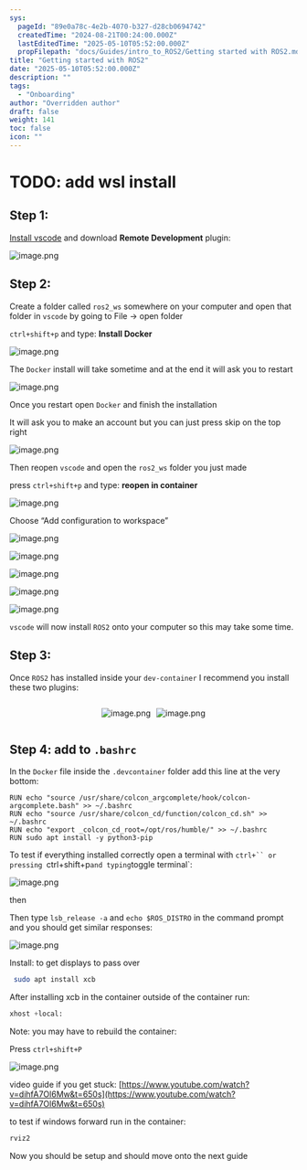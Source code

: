 ```yaml
---
sys:
  pageId: "89e0a78c-4e2b-4070-b327-d28cb0694742"
  createdTime: "2024-08-21T00:24:00.000Z"
  lastEditedTime: "2025-05-10T05:52:00.000Z"
  propFilepath: "docs/Guides/intro_to_ROS2/Getting started with ROS2.md"
title: "Getting started with ROS2"
date: "2025-05-10T05:52:00.000Z"
description: ""
tags:
  - "Onboarding"
author: "Overridden author"
draft: false
weight: 141
toc: false
icon: ""
---
```


# TODO: add wsl install

## Step 1:

[Install vscode](https://code.visualstudio.com/download) and download **Remote Development** plugin:

![image.png](https://prod-files-secure.s3.us-west-2.amazonaws.com/d518164a-d88e-44d1-a4ee-3adb3bd8bce0/efb52993-1881-4a40-b95e-6f020334f022/image.png?X-Amz-Algorithm=AWS4-HMAC-SHA256&X-Amz-Content-Sha256=UNSIGNED-PAYLOAD&X-Amz-Credential=ASIAZI2LB466YP2PDCLU%2F20250617%2Fus-west-2%2Fs3%2Faws4_request&X-Amz-Date=20250617T041836Z&X-Amz-Expires=3600&X-Amz-Security-Token=IQoJb3JpZ2luX2VjEIT%2F%2F%2F%2F%2F%2F%2F%2F%2F%2FwEaCXVzLXdlc3QtMiJHMEUCIAnWSR4J3OTMQHSJOMMIpBDNNiTUNMzTLAXgvRQYufoKAiEAm4Xd4XMfMJewmY7g0Epqzrp4abPhZ4kVNzC3aKAfLuAq%2FwMIbRAAGgw2Mzc0MjMxODM4MDUiDNUyI1BxKsK8UMtxjCrcA3Zn2a7ySk5pRSUxABhHtI9sjGIqNoXY8c9bGNc5rDrhXYnTk1EZRQZ4cngWxbxhJS3poAeg67WCh0oi9jyaAvQfy8HMuUOtp7wGIWYHs7k7kgtvyHx5r%2Bkm%2B4WCQIt3kkTHvjecfHpeQtbpFd6nTcmN4%2FJRrLiZ7rAZI5iLh5vmWCbrpUqMEIC9r0MPmcVfis25DJUaBWlXw4DSLieU07mQKsIAy9hU5MoXpRca8vAFcoEHx1j6FEEHVkgAmVZV3L9fBAGjSq3vOZpbONUcaHbda6vDy5o5LfRiPFmcKkh7VLuQC%2F26C3YcAriWD6LhWI5cKRWDcaNLj4wMDJoAQjckiZKY6mSOhvTTyKkIPVUwWP7ZdMRxeHq458%2FS8kUEYyE6LNnexJdYPVOHqIwAyJqd1%2FaDhqCHdFcuEkNp5RoV7hcsi5QGxKT8pSfBUSh7q91Wn6jRx4B7IApdQQ%2BcvSFjooP%2FfoD6iOzhMQubzIrhZimmkXRkQiENb2bCDpzVC3cnwBDgMaJIPPl4VjomerfEXzgOL%2FkoLRei5orzaYxk6NcJReIVF9n4lNmpNu4A0oGvRE6QPyig20EDBxh31K3YdIyFM3SAOLBqoPQuKRXxeecjNCOlnLRReIZnMPXBw8IGOqUBJFRMqUbAgAB4X0SvLfFXoObxYnoJ%2BxEunyGndEwRYU2ZkZ60NlnowhVPgGQMrGhv6RFhXZyQwmldvHwwTq1Vww19%2BbdB3UIclg7TAiV728bqHLn83lsQi2%2FSWDXsJMqSlfXtEx%2Bf5nESvYFICO2QqcDjyEbnBzMNX%2BIv9GJhyj1rU5IUWf9PoICGZYUk0HeMzVudCg9l8HDmj%2BOTMl%2BmFeVK%2FSIB&X-Amz-Signature=f484fe7fb5ebe5c493ff1f0ee5a4f79fe7dcc8b341fcc0e31a837459a42bec76&X-Amz-SignedHeaders=host&x-amz-checksum-mode=ENABLED&x-id=GetObject)

## Step 2:

Create a folder called `ros2_ws` somewhere on your computer and open that folder in `vscode` by going to File → open folder 

`ctrl+shift+p` and type: **Install Docker**

![image.png](https://prod-files-secure.s3.us-west-2.amazonaws.com/d518164a-d88e-44d1-a4ee-3adb3bd8bce0/2269dc0e-1cd5-47ff-bceb-c04ad9b2eab0/image.png?X-Amz-Algorithm=AWS4-HMAC-SHA256&X-Amz-Content-Sha256=UNSIGNED-PAYLOAD&X-Amz-Credential=ASIAZI2LB466YP2PDCLU%2F20250617%2Fus-west-2%2Fs3%2Faws4_request&X-Amz-Date=20250617T041836Z&X-Amz-Expires=3600&X-Amz-Security-Token=IQoJb3JpZ2luX2VjEIT%2F%2F%2F%2F%2F%2F%2F%2F%2F%2FwEaCXVzLXdlc3QtMiJHMEUCIAnWSR4J3OTMQHSJOMMIpBDNNiTUNMzTLAXgvRQYufoKAiEAm4Xd4XMfMJewmY7g0Epqzrp4abPhZ4kVNzC3aKAfLuAq%2FwMIbRAAGgw2Mzc0MjMxODM4MDUiDNUyI1BxKsK8UMtxjCrcA3Zn2a7ySk5pRSUxABhHtI9sjGIqNoXY8c9bGNc5rDrhXYnTk1EZRQZ4cngWxbxhJS3poAeg67WCh0oi9jyaAvQfy8HMuUOtp7wGIWYHs7k7kgtvyHx5r%2Bkm%2B4WCQIt3kkTHvjecfHpeQtbpFd6nTcmN4%2FJRrLiZ7rAZI5iLh5vmWCbrpUqMEIC9r0MPmcVfis25DJUaBWlXw4DSLieU07mQKsIAy9hU5MoXpRca8vAFcoEHx1j6FEEHVkgAmVZV3L9fBAGjSq3vOZpbONUcaHbda6vDy5o5LfRiPFmcKkh7VLuQC%2F26C3YcAriWD6LhWI5cKRWDcaNLj4wMDJoAQjckiZKY6mSOhvTTyKkIPVUwWP7ZdMRxeHq458%2FS8kUEYyE6LNnexJdYPVOHqIwAyJqd1%2FaDhqCHdFcuEkNp5RoV7hcsi5QGxKT8pSfBUSh7q91Wn6jRx4B7IApdQQ%2BcvSFjooP%2FfoD6iOzhMQubzIrhZimmkXRkQiENb2bCDpzVC3cnwBDgMaJIPPl4VjomerfEXzgOL%2FkoLRei5orzaYxk6NcJReIVF9n4lNmpNu4A0oGvRE6QPyig20EDBxh31K3YdIyFM3SAOLBqoPQuKRXxeecjNCOlnLRReIZnMPXBw8IGOqUBJFRMqUbAgAB4X0SvLfFXoObxYnoJ%2BxEunyGndEwRYU2ZkZ60NlnowhVPgGQMrGhv6RFhXZyQwmldvHwwTq1Vww19%2BbdB3UIclg7TAiV728bqHLn83lsQi2%2FSWDXsJMqSlfXtEx%2Bf5nESvYFICO2QqcDjyEbnBzMNX%2BIv9GJhyj1rU5IUWf9PoICGZYUk0HeMzVudCg9l8HDmj%2BOTMl%2BmFeVK%2FSIB&X-Amz-Signature=a46bec34e0fac40fac9be161683edf385ca2ca58fd65fe96275ad8cdad44b22c&X-Amz-SignedHeaders=host&x-amz-checksum-mode=ENABLED&x-id=GetObject)

The `Docker` install will take sometime and at the end it will ask you to restart

![image.png](https://prod-files-secure.s3.us-west-2.amazonaws.com/d518164a-d88e-44d1-a4ee-3adb3bd8bce0/ed233f78-be33-4b1f-b89c-9c346c0e961e/image.png?X-Amz-Algorithm=AWS4-HMAC-SHA256&X-Amz-Content-Sha256=UNSIGNED-PAYLOAD&X-Amz-Credential=ASIAZI2LB466YP2PDCLU%2F20250617%2Fus-west-2%2Fs3%2Faws4_request&X-Amz-Date=20250617T041836Z&X-Amz-Expires=3600&X-Amz-Security-Token=IQoJb3JpZ2luX2VjEIT%2F%2F%2F%2F%2F%2F%2F%2F%2F%2FwEaCXVzLXdlc3QtMiJHMEUCIAnWSR4J3OTMQHSJOMMIpBDNNiTUNMzTLAXgvRQYufoKAiEAm4Xd4XMfMJewmY7g0Epqzrp4abPhZ4kVNzC3aKAfLuAq%2FwMIbRAAGgw2Mzc0MjMxODM4MDUiDNUyI1BxKsK8UMtxjCrcA3Zn2a7ySk5pRSUxABhHtI9sjGIqNoXY8c9bGNc5rDrhXYnTk1EZRQZ4cngWxbxhJS3poAeg67WCh0oi9jyaAvQfy8HMuUOtp7wGIWYHs7k7kgtvyHx5r%2Bkm%2B4WCQIt3kkTHvjecfHpeQtbpFd6nTcmN4%2FJRrLiZ7rAZI5iLh5vmWCbrpUqMEIC9r0MPmcVfis25DJUaBWlXw4DSLieU07mQKsIAy9hU5MoXpRca8vAFcoEHx1j6FEEHVkgAmVZV3L9fBAGjSq3vOZpbONUcaHbda6vDy5o5LfRiPFmcKkh7VLuQC%2F26C3YcAriWD6LhWI5cKRWDcaNLj4wMDJoAQjckiZKY6mSOhvTTyKkIPVUwWP7ZdMRxeHq458%2FS8kUEYyE6LNnexJdYPVOHqIwAyJqd1%2FaDhqCHdFcuEkNp5RoV7hcsi5QGxKT8pSfBUSh7q91Wn6jRx4B7IApdQQ%2BcvSFjooP%2FfoD6iOzhMQubzIrhZimmkXRkQiENb2bCDpzVC3cnwBDgMaJIPPl4VjomerfEXzgOL%2FkoLRei5orzaYxk6NcJReIVF9n4lNmpNu4A0oGvRE6QPyig20EDBxh31K3YdIyFM3SAOLBqoPQuKRXxeecjNCOlnLRReIZnMPXBw8IGOqUBJFRMqUbAgAB4X0SvLfFXoObxYnoJ%2BxEunyGndEwRYU2ZkZ60NlnowhVPgGQMrGhv6RFhXZyQwmldvHwwTq1Vww19%2BbdB3UIclg7TAiV728bqHLn83lsQi2%2FSWDXsJMqSlfXtEx%2Bf5nESvYFICO2QqcDjyEbnBzMNX%2BIv9GJhyj1rU5IUWf9PoICGZYUk0HeMzVudCg9l8HDmj%2BOTMl%2BmFeVK%2FSIB&X-Amz-Signature=af57812a82bc1e3aedb12601e99d51ad7ca4c930f686b7057c2dd90e4b285038&X-Amz-SignedHeaders=host&x-amz-checksum-mode=ENABLED&x-id=GetObject)

Once you restart open `Docker` and finish the installation

It will ask you to make an account but you can just press skip on the top right

![image.png](https://prod-files-secure.s3.us-west-2.amazonaws.com/d518164a-d88e-44d1-a4ee-3adb3bd8bce0/21010ad9-1659-4fd9-9f59-9932a09b2a3d/image.png?X-Amz-Algorithm=AWS4-HMAC-SHA256&X-Amz-Content-Sha256=UNSIGNED-PAYLOAD&X-Amz-Credential=ASIAZI2LB466YP2PDCLU%2F20250617%2Fus-west-2%2Fs3%2Faws4_request&X-Amz-Date=20250617T041836Z&X-Amz-Expires=3600&X-Amz-Security-Token=IQoJb3JpZ2luX2VjEIT%2F%2F%2F%2F%2F%2F%2F%2F%2F%2FwEaCXVzLXdlc3QtMiJHMEUCIAnWSR4J3OTMQHSJOMMIpBDNNiTUNMzTLAXgvRQYufoKAiEAm4Xd4XMfMJewmY7g0Epqzrp4abPhZ4kVNzC3aKAfLuAq%2FwMIbRAAGgw2Mzc0MjMxODM4MDUiDNUyI1BxKsK8UMtxjCrcA3Zn2a7ySk5pRSUxABhHtI9sjGIqNoXY8c9bGNc5rDrhXYnTk1EZRQZ4cngWxbxhJS3poAeg67WCh0oi9jyaAvQfy8HMuUOtp7wGIWYHs7k7kgtvyHx5r%2Bkm%2B4WCQIt3kkTHvjecfHpeQtbpFd6nTcmN4%2FJRrLiZ7rAZI5iLh5vmWCbrpUqMEIC9r0MPmcVfis25DJUaBWlXw4DSLieU07mQKsIAy9hU5MoXpRca8vAFcoEHx1j6FEEHVkgAmVZV3L9fBAGjSq3vOZpbONUcaHbda6vDy5o5LfRiPFmcKkh7VLuQC%2F26C3YcAriWD6LhWI5cKRWDcaNLj4wMDJoAQjckiZKY6mSOhvTTyKkIPVUwWP7ZdMRxeHq458%2FS8kUEYyE6LNnexJdYPVOHqIwAyJqd1%2FaDhqCHdFcuEkNp5RoV7hcsi5QGxKT8pSfBUSh7q91Wn6jRx4B7IApdQQ%2BcvSFjooP%2FfoD6iOzhMQubzIrhZimmkXRkQiENb2bCDpzVC3cnwBDgMaJIPPl4VjomerfEXzgOL%2FkoLRei5orzaYxk6NcJReIVF9n4lNmpNu4A0oGvRE6QPyig20EDBxh31K3YdIyFM3SAOLBqoPQuKRXxeecjNCOlnLRReIZnMPXBw8IGOqUBJFRMqUbAgAB4X0SvLfFXoObxYnoJ%2BxEunyGndEwRYU2ZkZ60NlnowhVPgGQMrGhv6RFhXZyQwmldvHwwTq1Vww19%2BbdB3UIclg7TAiV728bqHLn83lsQi2%2FSWDXsJMqSlfXtEx%2Bf5nESvYFICO2QqcDjyEbnBzMNX%2BIv9GJhyj1rU5IUWf9PoICGZYUk0HeMzVudCg9l8HDmj%2BOTMl%2BmFeVK%2FSIB&X-Amz-Signature=0d3b2e061247e6496f9a19b0314d4b8546ccef29bc6af15b069d286546e48ba4&X-Amz-SignedHeaders=host&x-amz-checksum-mode=ENABLED&x-id=GetObject)

Then reopen `vscode` and open the `ros2_ws` folder you just made

press `ctrl+shift+p` and type: **reopen in container**

![image.png](https://prod-files-secure.s3.us-west-2.amazonaws.com/d518164a-d88e-44d1-a4ee-3adb3bd8bce0/4e93b8c2-41ad-488c-8095-c74205196118/image.png?X-Amz-Algorithm=AWS4-HMAC-SHA256&X-Amz-Content-Sha256=UNSIGNED-PAYLOAD&X-Amz-Credential=ASIAZI2LB466YP2PDCLU%2F20250617%2Fus-west-2%2Fs3%2Faws4_request&X-Amz-Date=20250617T041836Z&X-Amz-Expires=3600&X-Amz-Security-Token=IQoJb3JpZ2luX2VjEIT%2F%2F%2F%2F%2F%2F%2F%2F%2F%2FwEaCXVzLXdlc3QtMiJHMEUCIAnWSR4J3OTMQHSJOMMIpBDNNiTUNMzTLAXgvRQYufoKAiEAm4Xd4XMfMJewmY7g0Epqzrp4abPhZ4kVNzC3aKAfLuAq%2FwMIbRAAGgw2Mzc0MjMxODM4MDUiDNUyI1BxKsK8UMtxjCrcA3Zn2a7ySk5pRSUxABhHtI9sjGIqNoXY8c9bGNc5rDrhXYnTk1EZRQZ4cngWxbxhJS3poAeg67WCh0oi9jyaAvQfy8HMuUOtp7wGIWYHs7k7kgtvyHx5r%2Bkm%2B4WCQIt3kkTHvjecfHpeQtbpFd6nTcmN4%2FJRrLiZ7rAZI5iLh5vmWCbrpUqMEIC9r0MPmcVfis25DJUaBWlXw4DSLieU07mQKsIAy9hU5MoXpRca8vAFcoEHx1j6FEEHVkgAmVZV3L9fBAGjSq3vOZpbONUcaHbda6vDy5o5LfRiPFmcKkh7VLuQC%2F26C3YcAriWD6LhWI5cKRWDcaNLj4wMDJoAQjckiZKY6mSOhvTTyKkIPVUwWP7ZdMRxeHq458%2FS8kUEYyE6LNnexJdYPVOHqIwAyJqd1%2FaDhqCHdFcuEkNp5RoV7hcsi5QGxKT8pSfBUSh7q91Wn6jRx4B7IApdQQ%2BcvSFjooP%2FfoD6iOzhMQubzIrhZimmkXRkQiENb2bCDpzVC3cnwBDgMaJIPPl4VjomerfEXzgOL%2FkoLRei5orzaYxk6NcJReIVF9n4lNmpNu4A0oGvRE6QPyig20EDBxh31K3YdIyFM3SAOLBqoPQuKRXxeecjNCOlnLRReIZnMPXBw8IGOqUBJFRMqUbAgAB4X0SvLfFXoObxYnoJ%2BxEunyGndEwRYU2ZkZ60NlnowhVPgGQMrGhv6RFhXZyQwmldvHwwTq1Vww19%2BbdB3UIclg7TAiV728bqHLn83lsQi2%2FSWDXsJMqSlfXtEx%2Bf5nESvYFICO2QqcDjyEbnBzMNX%2BIv9GJhyj1rU5IUWf9PoICGZYUk0HeMzVudCg9l8HDmj%2BOTMl%2BmFeVK%2FSIB&X-Amz-Signature=6c3953fabc728a60d87bd251429865400f288c2f6b4db2e3559f9bdf95472a53&X-Amz-SignedHeaders=host&x-amz-checksum-mode=ENABLED&x-id=GetObject)

Choose “Add configuration to workspace”

![image.png](https://prod-files-secure.s3.us-west-2.amazonaws.com/d518164a-d88e-44d1-a4ee-3adb3bd8bce0/9560b282-5060-4989-ba37-97e7b2c22476/image.png?X-Amz-Algorithm=AWS4-HMAC-SHA256&X-Amz-Content-Sha256=UNSIGNED-PAYLOAD&X-Amz-Credential=ASIAZI2LB466YP2PDCLU%2F20250617%2Fus-west-2%2Fs3%2Faws4_request&X-Amz-Date=20250617T041836Z&X-Amz-Expires=3600&X-Amz-Security-Token=IQoJb3JpZ2luX2VjEIT%2F%2F%2F%2F%2F%2F%2F%2F%2F%2FwEaCXVzLXdlc3QtMiJHMEUCIAnWSR4J3OTMQHSJOMMIpBDNNiTUNMzTLAXgvRQYufoKAiEAm4Xd4XMfMJewmY7g0Epqzrp4abPhZ4kVNzC3aKAfLuAq%2FwMIbRAAGgw2Mzc0MjMxODM4MDUiDNUyI1BxKsK8UMtxjCrcA3Zn2a7ySk5pRSUxABhHtI9sjGIqNoXY8c9bGNc5rDrhXYnTk1EZRQZ4cngWxbxhJS3poAeg67WCh0oi9jyaAvQfy8HMuUOtp7wGIWYHs7k7kgtvyHx5r%2Bkm%2B4WCQIt3kkTHvjecfHpeQtbpFd6nTcmN4%2FJRrLiZ7rAZI5iLh5vmWCbrpUqMEIC9r0MPmcVfis25DJUaBWlXw4DSLieU07mQKsIAy9hU5MoXpRca8vAFcoEHx1j6FEEHVkgAmVZV3L9fBAGjSq3vOZpbONUcaHbda6vDy5o5LfRiPFmcKkh7VLuQC%2F26C3YcAriWD6LhWI5cKRWDcaNLj4wMDJoAQjckiZKY6mSOhvTTyKkIPVUwWP7ZdMRxeHq458%2FS8kUEYyE6LNnexJdYPVOHqIwAyJqd1%2FaDhqCHdFcuEkNp5RoV7hcsi5QGxKT8pSfBUSh7q91Wn6jRx4B7IApdQQ%2BcvSFjooP%2FfoD6iOzhMQubzIrhZimmkXRkQiENb2bCDpzVC3cnwBDgMaJIPPl4VjomerfEXzgOL%2FkoLRei5orzaYxk6NcJReIVF9n4lNmpNu4A0oGvRE6QPyig20EDBxh31K3YdIyFM3SAOLBqoPQuKRXxeecjNCOlnLRReIZnMPXBw8IGOqUBJFRMqUbAgAB4X0SvLfFXoObxYnoJ%2BxEunyGndEwRYU2ZkZ60NlnowhVPgGQMrGhv6RFhXZyQwmldvHwwTq1Vww19%2BbdB3UIclg7TAiV728bqHLn83lsQi2%2FSWDXsJMqSlfXtEx%2Bf5nESvYFICO2QqcDjyEbnBzMNX%2BIv9GJhyj1rU5IUWf9PoICGZYUk0HeMzVudCg9l8HDmj%2BOTMl%2BmFeVK%2FSIB&X-Amz-Signature=84244d0e0e559257bcda3ee5ca640d581540ab1a9b6af23bc242d47f211c06a4&X-Amz-SignedHeaders=host&x-amz-checksum-mode=ENABLED&x-id=GetObject)

![image.png](https://prod-files-secure.s3.us-west-2.amazonaws.com/d518164a-d88e-44d1-a4ee-3adb3bd8bce0/2ee63f81-886b-48e8-a553-dc6e5eac99e4/image.png?X-Amz-Algorithm=AWS4-HMAC-SHA256&X-Amz-Content-Sha256=UNSIGNED-PAYLOAD&X-Amz-Credential=ASIAZI2LB466YP2PDCLU%2F20250617%2Fus-west-2%2Fs3%2Faws4_request&X-Amz-Date=20250617T041836Z&X-Amz-Expires=3600&X-Amz-Security-Token=IQoJb3JpZ2luX2VjEIT%2F%2F%2F%2F%2F%2F%2F%2F%2F%2FwEaCXVzLXdlc3QtMiJHMEUCIAnWSR4J3OTMQHSJOMMIpBDNNiTUNMzTLAXgvRQYufoKAiEAm4Xd4XMfMJewmY7g0Epqzrp4abPhZ4kVNzC3aKAfLuAq%2FwMIbRAAGgw2Mzc0MjMxODM4MDUiDNUyI1BxKsK8UMtxjCrcA3Zn2a7ySk5pRSUxABhHtI9sjGIqNoXY8c9bGNc5rDrhXYnTk1EZRQZ4cngWxbxhJS3poAeg67WCh0oi9jyaAvQfy8HMuUOtp7wGIWYHs7k7kgtvyHx5r%2Bkm%2B4WCQIt3kkTHvjecfHpeQtbpFd6nTcmN4%2FJRrLiZ7rAZI5iLh5vmWCbrpUqMEIC9r0MPmcVfis25DJUaBWlXw4DSLieU07mQKsIAy9hU5MoXpRca8vAFcoEHx1j6FEEHVkgAmVZV3L9fBAGjSq3vOZpbONUcaHbda6vDy5o5LfRiPFmcKkh7VLuQC%2F26C3YcAriWD6LhWI5cKRWDcaNLj4wMDJoAQjckiZKY6mSOhvTTyKkIPVUwWP7ZdMRxeHq458%2FS8kUEYyE6LNnexJdYPVOHqIwAyJqd1%2FaDhqCHdFcuEkNp5RoV7hcsi5QGxKT8pSfBUSh7q91Wn6jRx4B7IApdQQ%2BcvSFjooP%2FfoD6iOzhMQubzIrhZimmkXRkQiENb2bCDpzVC3cnwBDgMaJIPPl4VjomerfEXzgOL%2FkoLRei5orzaYxk6NcJReIVF9n4lNmpNu4A0oGvRE6QPyig20EDBxh31K3YdIyFM3SAOLBqoPQuKRXxeecjNCOlnLRReIZnMPXBw8IGOqUBJFRMqUbAgAB4X0SvLfFXoObxYnoJ%2BxEunyGndEwRYU2ZkZ60NlnowhVPgGQMrGhv6RFhXZyQwmldvHwwTq1Vww19%2BbdB3UIclg7TAiV728bqHLn83lsQi2%2FSWDXsJMqSlfXtEx%2Bf5nESvYFICO2QqcDjyEbnBzMNX%2BIv9GJhyj1rU5IUWf9PoICGZYUk0HeMzVudCg9l8HDmj%2BOTMl%2BmFeVK%2FSIB&X-Amz-Signature=e9c9a79bc980cc3cc314cbaffadaf9496b43450a58b02e2466ec8b6a8f6a4332&X-Amz-SignedHeaders=host&x-amz-checksum-mode=ENABLED&x-id=GetObject)

![image.png](https://prod-files-secure.s3.us-west-2.amazonaws.com/d518164a-d88e-44d1-a4ee-3adb3bd8bce0/ae1580b2-b048-407e-aed9-b584224a7a04/image.png?X-Amz-Algorithm=AWS4-HMAC-SHA256&X-Amz-Content-Sha256=UNSIGNED-PAYLOAD&X-Amz-Credential=ASIAZI2LB466YP2PDCLU%2F20250617%2Fus-west-2%2Fs3%2Faws4_request&X-Amz-Date=20250617T041836Z&X-Amz-Expires=3600&X-Amz-Security-Token=IQoJb3JpZ2luX2VjEIT%2F%2F%2F%2F%2F%2F%2F%2F%2F%2FwEaCXVzLXdlc3QtMiJHMEUCIAnWSR4J3OTMQHSJOMMIpBDNNiTUNMzTLAXgvRQYufoKAiEAm4Xd4XMfMJewmY7g0Epqzrp4abPhZ4kVNzC3aKAfLuAq%2FwMIbRAAGgw2Mzc0MjMxODM4MDUiDNUyI1BxKsK8UMtxjCrcA3Zn2a7ySk5pRSUxABhHtI9sjGIqNoXY8c9bGNc5rDrhXYnTk1EZRQZ4cngWxbxhJS3poAeg67WCh0oi9jyaAvQfy8HMuUOtp7wGIWYHs7k7kgtvyHx5r%2Bkm%2B4WCQIt3kkTHvjecfHpeQtbpFd6nTcmN4%2FJRrLiZ7rAZI5iLh5vmWCbrpUqMEIC9r0MPmcVfis25DJUaBWlXw4DSLieU07mQKsIAy9hU5MoXpRca8vAFcoEHx1j6FEEHVkgAmVZV3L9fBAGjSq3vOZpbONUcaHbda6vDy5o5LfRiPFmcKkh7VLuQC%2F26C3YcAriWD6LhWI5cKRWDcaNLj4wMDJoAQjckiZKY6mSOhvTTyKkIPVUwWP7ZdMRxeHq458%2FS8kUEYyE6LNnexJdYPVOHqIwAyJqd1%2FaDhqCHdFcuEkNp5RoV7hcsi5QGxKT8pSfBUSh7q91Wn6jRx4B7IApdQQ%2BcvSFjooP%2FfoD6iOzhMQubzIrhZimmkXRkQiENb2bCDpzVC3cnwBDgMaJIPPl4VjomerfEXzgOL%2FkoLRei5orzaYxk6NcJReIVF9n4lNmpNu4A0oGvRE6QPyig20EDBxh31K3YdIyFM3SAOLBqoPQuKRXxeecjNCOlnLRReIZnMPXBw8IGOqUBJFRMqUbAgAB4X0SvLfFXoObxYnoJ%2BxEunyGndEwRYU2ZkZ60NlnowhVPgGQMrGhv6RFhXZyQwmldvHwwTq1Vww19%2BbdB3UIclg7TAiV728bqHLn83lsQi2%2FSWDXsJMqSlfXtEx%2Bf5nESvYFICO2QqcDjyEbnBzMNX%2BIv9GJhyj1rU5IUWf9PoICGZYUk0HeMzVudCg9l8HDmj%2BOTMl%2BmFeVK%2FSIB&X-Amz-Signature=1e7dadca57b11d9859cee543334e9d9ea10ca0b414e11eaa58e47baff1af024e&X-Amz-SignedHeaders=host&x-amz-checksum-mode=ENABLED&x-id=GetObject)

![image.png](https://prod-files-secure.s3.us-west-2.amazonaws.com/d518164a-d88e-44d1-a4ee-3adb3bd8bce0/53255b28-f75e-430f-b9e3-c0ac8577e42b/image.png?X-Amz-Algorithm=AWS4-HMAC-SHA256&X-Amz-Content-Sha256=UNSIGNED-PAYLOAD&X-Amz-Credential=ASIAZI2LB466YP2PDCLU%2F20250617%2Fus-west-2%2Fs3%2Faws4_request&X-Amz-Date=20250617T041836Z&X-Amz-Expires=3600&X-Amz-Security-Token=IQoJb3JpZ2luX2VjEIT%2F%2F%2F%2F%2F%2F%2F%2F%2F%2FwEaCXVzLXdlc3QtMiJHMEUCIAnWSR4J3OTMQHSJOMMIpBDNNiTUNMzTLAXgvRQYufoKAiEAm4Xd4XMfMJewmY7g0Epqzrp4abPhZ4kVNzC3aKAfLuAq%2FwMIbRAAGgw2Mzc0MjMxODM4MDUiDNUyI1BxKsK8UMtxjCrcA3Zn2a7ySk5pRSUxABhHtI9sjGIqNoXY8c9bGNc5rDrhXYnTk1EZRQZ4cngWxbxhJS3poAeg67WCh0oi9jyaAvQfy8HMuUOtp7wGIWYHs7k7kgtvyHx5r%2Bkm%2B4WCQIt3kkTHvjecfHpeQtbpFd6nTcmN4%2FJRrLiZ7rAZI5iLh5vmWCbrpUqMEIC9r0MPmcVfis25DJUaBWlXw4DSLieU07mQKsIAy9hU5MoXpRca8vAFcoEHx1j6FEEHVkgAmVZV3L9fBAGjSq3vOZpbONUcaHbda6vDy5o5LfRiPFmcKkh7VLuQC%2F26C3YcAriWD6LhWI5cKRWDcaNLj4wMDJoAQjckiZKY6mSOhvTTyKkIPVUwWP7ZdMRxeHq458%2FS8kUEYyE6LNnexJdYPVOHqIwAyJqd1%2FaDhqCHdFcuEkNp5RoV7hcsi5QGxKT8pSfBUSh7q91Wn6jRx4B7IApdQQ%2BcvSFjooP%2FfoD6iOzhMQubzIrhZimmkXRkQiENb2bCDpzVC3cnwBDgMaJIPPl4VjomerfEXzgOL%2FkoLRei5orzaYxk6NcJReIVF9n4lNmpNu4A0oGvRE6QPyig20EDBxh31K3YdIyFM3SAOLBqoPQuKRXxeecjNCOlnLRReIZnMPXBw8IGOqUBJFRMqUbAgAB4X0SvLfFXoObxYnoJ%2BxEunyGndEwRYU2ZkZ60NlnowhVPgGQMrGhv6RFhXZyQwmldvHwwTq1Vww19%2BbdB3UIclg7TAiV728bqHLn83lsQi2%2FSWDXsJMqSlfXtEx%2Bf5nESvYFICO2QqcDjyEbnBzMNX%2BIv9GJhyj1rU5IUWf9PoICGZYUk0HeMzVudCg9l8HDmj%2BOTMl%2BmFeVK%2FSIB&X-Amz-Signature=aac447a589a16cba5e4d47c29621eab70a781b30b0c2eac111ac200167ab5e63&X-Amz-SignedHeaders=host&x-amz-checksum-mode=ENABLED&x-id=GetObject)

![image.png](https://prod-files-secure.s3.us-west-2.amazonaws.com/d518164a-d88e-44d1-a4ee-3adb3bd8bce0/7c562767-5af9-4ffb-97d1-327bcdf4ee00/image.png?X-Amz-Algorithm=AWS4-HMAC-SHA256&X-Amz-Content-Sha256=UNSIGNED-PAYLOAD&X-Amz-Credential=ASIAZI2LB466YP2PDCLU%2F20250617%2Fus-west-2%2Fs3%2Faws4_request&X-Amz-Date=20250617T041836Z&X-Amz-Expires=3600&X-Amz-Security-Token=IQoJb3JpZ2luX2VjEIT%2F%2F%2F%2F%2F%2F%2F%2F%2F%2FwEaCXVzLXdlc3QtMiJHMEUCIAnWSR4J3OTMQHSJOMMIpBDNNiTUNMzTLAXgvRQYufoKAiEAm4Xd4XMfMJewmY7g0Epqzrp4abPhZ4kVNzC3aKAfLuAq%2FwMIbRAAGgw2Mzc0MjMxODM4MDUiDNUyI1BxKsK8UMtxjCrcA3Zn2a7ySk5pRSUxABhHtI9sjGIqNoXY8c9bGNc5rDrhXYnTk1EZRQZ4cngWxbxhJS3poAeg67WCh0oi9jyaAvQfy8HMuUOtp7wGIWYHs7k7kgtvyHx5r%2Bkm%2B4WCQIt3kkTHvjecfHpeQtbpFd6nTcmN4%2FJRrLiZ7rAZI5iLh5vmWCbrpUqMEIC9r0MPmcVfis25DJUaBWlXw4DSLieU07mQKsIAy9hU5MoXpRca8vAFcoEHx1j6FEEHVkgAmVZV3L9fBAGjSq3vOZpbONUcaHbda6vDy5o5LfRiPFmcKkh7VLuQC%2F26C3YcAriWD6LhWI5cKRWDcaNLj4wMDJoAQjckiZKY6mSOhvTTyKkIPVUwWP7ZdMRxeHq458%2FS8kUEYyE6LNnexJdYPVOHqIwAyJqd1%2FaDhqCHdFcuEkNp5RoV7hcsi5QGxKT8pSfBUSh7q91Wn6jRx4B7IApdQQ%2BcvSFjooP%2FfoD6iOzhMQubzIrhZimmkXRkQiENb2bCDpzVC3cnwBDgMaJIPPl4VjomerfEXzgOL%2FkoLRei5orzaYxk6NcJReIVF9n4lNmpNu4A0oGvRE6QPyig20EDBxh31K3YdIyFM3SAOLBqoPQuKRXxeecjNCOlnLRReIZnMPXBw8IGOqUBJFRMqUbAgAB4X0SvLfFXoObxYnoJ%2BxEunyGndEwRYU2ZkZ60NlnowhVPgGQMrGhv6RFhXZyQwmldvHwwTq1Vww19%2BbdB3UIclg7TAiV728bqHLn83lsQi2%2FSWDXsJMqSlfXtEx%2Bf5nESvYFICO2QqcDjyEbnBzMNX%2BIv9GJhyj1rU5IUWf9PoICGZYUk0HeMzVudCg9l8HDmj%2BOTMl%2BmFeVK%2FSIB&X-Amz-Signature=1028a2731c37bd4ec92af890fc6cb4c29c81711d509e2161bfcb041c9489dc28&X-Amz-SignedHeaders=host&x-amz-checksum-mode=ENABLED&x-id=GetObject)

`vscode` will now install `ROS2` onto your computer so this may take some time.

## Step 3:

Once `ROS2` has installed inside your `dev-container` I recommend you install these two plugins:

<div style="display: flex;flex-direction: row; column-gap:10px; max-width: 630px;justify-content: center;">
<div>

![image.png](https://prod-files-secure.s3.us-west-2.amazonaws.com/d518164a-d88e-44d1-a4ee-3adb3bd8bce0/3fc3d550-5a54-4ba1-ba6b-faa01cdb7369/image.png?X-Amz-Algorithm=AWS4-HMAC-SHA256&X-Amz-Content-Sha256=UNSIGNED-PAYLOAD&X-Amz-Credential=ASIAZI2LB4663KQRZEWD%2F20250617%2Fus-west-2%2Fs3%2Faws4_request&X-Amz-Date=20250617T041841Z&X-Amz-Expires=3600&X-Amz-Security-Token=IQoJb3JpZ2luX2VjEIT%2F%2F%2F%2F%2F%2F%2F%2F%2F%2FwEaCXVzLXdlc3QtMiJIMEYCIQDoUckQ4eQ8SpToyLecdd7BCbLWhis2ahEowx9s5ZcrVAIhAOFmYsJQpgH1nlOy%2BDyFg7%2FYH%2BU1cC44pZtL1EKhSbSqKv8DCG0QABoMNjM3NDIzMTgzODA1IgyMuZZ9o%2BbylvxceD0q3ANQ%2BZplf05Zs1%2FuK%2FmsWAu%2BCAJ%2FqRmxth7TMC2q0U4%2BaG9j1V7AP2Ez7ujAiLjWaDeTU7f4VNxzU%2BdNh4zVATEe3efrKBviujAMo8l%2B2DFK7WDnNCPIiHoYf22pn7E2KmqSmXTa2nWh3SUVkoBR4UpL%2BYRA%2BiEC9SGKh%2BeG%2FxIou3D7rg1SNZnTX65CF5f5tKdFzBtjobMWyLuThkIJA5ffLc9PpsVJjEUES%2BqESO9fO78Lxubg49YZMQPln6fWl9vRYjf2pgGUpOvWeUUr7MIdZqkwtFg%2BGLa99nxTh6HgX0w4IUCfPH9Ut2%2B0SjN%2FJPi1GY0bdu%2F%2BEOsxV4Zjdno7nhKsGrEzedq2u%2FQ5nk%2Fn%2BCI4Qv4RB1duqu7E3Sq0XVdZZ%2BkyKikp%2BZg%2BjlGNvsnmNA85WpZsT%2BH5RrTIXHzNJhmaRlWCRoOTcV28kGU4w%2FOB6zCtYexUa228NKH5MxlGJ%2F8NPWdBulpIdg%2BAYjD7QKehFxM6RVUivIeOz3V%2Bn7%2BzsrBblljNqnsTe%2Fgu%2FXrTs3q%2F%2FOL7DlaA8hdVUD1TPVTvJI99NZZj8%2Fto8GcXf7k6oSjaPWI6qhMh3qVkJlRfPeO7Um%2BeTOrJTNxAZU3Ac0WxEF037Kja71e6JjDNwcPCBjqkAUGL6W7DjMfCkUNgyJNdwuno9fJx2swLDJ1yYDtPj5WFXxOQychq5sfsfGYehBXvDKPk%2FDHhyjBQ2%2F44%2BVrkYrNS6OQ4SPx5eIbSedk7eQFdtFqYLrCSb0AozPG6jQC5dgZkhyzXavRdWYWft4SehtlmW0%2BAbdfo06eo86FEFvQlz5dfIRiVjhtg7Obak7bpOsk5s4pAv22KFnaw9mAgwps0klxN&X-Amz-Signature=409397ced6556268ede0622c2554325f7470274d8fd04650e0138ea32ad86e19&X-Amz-SignedHeaders=host&x-amz-checksum-mode=ENABLED&x-id=GetObject)

</div>
<div>

![image.png](https://prod-files-secure.s3.us-west-2.amazonaws.com/d518164a-d88e-44d1-a4ee-3adb3bd8bce0/d994cc66-13c2-4093-a5a3-f84cf4601a82/image.png?X-Amz-Algorithm=AWS4-HMAC-SHA256&X-Amz-Content-Sha256=UNSIGNED-PAYLOAD&X-Amz-Credential=ASIAZI2LB4663YPKOTKK%2F20250617%2Fus-west-2%2Fs3%2Faws4_request&X-Amz-Date=20250617T041841Z&X-Amz-Expires=3600&X-Amz-Security-Token=IQoJb3JpZ2luX2VjEIT%2F%2F%2F%2F%2F%2F%2F%2F%2F%2FwEaCXVzLXdlc3QtMiJHMEUCIQDCanREQjq6yz2x54JxsExDbBsbxGIcAXVPKif5fZ7H9wIgbhmKH%2BzqF2bU0id1JkwYcaFBMjCjPPYBc2RSa8khEXIq%2FwMIbRAAGgw2Mzc0MjMxODM4MDUiDDo%2BIOx9HzKfvA7W4SrcA1vFen8m6o1U7%2BnUvm2bo5XRiisaMZrWbEbnmdBnPiaoJDQ0Q%2BYqJb5MlCzrUixoW3fQAE7%2BE30Uc68x7apIJtCGrZIT%2FjK45JyUGAcOLu4gQmTeuOsXFCF3zVo2jYsU8IgrTBp5m1qQtL3SNG40FeoHP5MYnFbvYt2SL3y12Q29F%2FFPQuEuOnkcHPrfK3ASsAHx%2Bj6qmNHROCXVBX20VpHmfPvJsFXaLaZJs9YpXBy9KnwhBha3MeAhVU%2FPh%2FJianJJdfTULdBAVU37oAoQA01ihBub9g%2FmLpIwTlQtp4lU0kqWcjp1UpWERJq5HKEsTNxFf49Bb8qYGoQ6XTExQHjfHiGUD9jIfu%2FGMK7qk%2BGhaZTyP8p2PI%2BfIWg8rk47KlVMQ%2FFhTN%2FfSLYJ%2FXC9G%2B8QFHxlb4U0yA%2B28kcBSM2N%2BVjUtcwK4bCsiA3WDfU%2BtSNoTY%2FvHpZ0k3Rc9fIOJC5mTuohKnR9CjMbxzUJheA%2FYVeumAESyLnMvWUXO64PIG%2B6%2BR4PN0rFue1Cy1AqE8HKOmfEKDWl%2F%2BhHfaHvKlTUvF5fGoISDHZVEogASOv4P1d5D%2Bej80oTDvnW26EqpisdclgWW1qvaQIIVsATy6DEnNIu8pY3nt6Lue08MM7Bw8IGOqUBGTjmkMvFrY6mqSCJD9p7K9ICKjjpww4ySzbBl6sv5vo%2FmcEzl%2FL6KEUqsuQWG%2FDP1mJMmA%2FkUSuNRVaxqrEqzAfAb6Ny3J0ab0ytxWkGPwpSSgwhNY0IShUNorxuIOJM%2BtcVDujXQcP30wQYZ060c3prR2F66%2FojgPNrsxMUNI8IbruNoVSeZq8jHYIhCjAGWNY4BsQjZfGY7x3M1%2FzOLw1gfQss&X-Amz-Signature=e9dcc6bb318e15642485c8c4d5830d21d703f04262cef88028b6667bba4a7645&X-Amz-SignedHeaders=host&x-amz-checksum-mode=ENABLED&x-id=GetObject)

</div>
</div>

## Step 4: add to `.bashrc`

In the `Docker` file inside the `.devcontainer` folder add this line at the very bottom: 

```docker
RUN echo "source /usr/share/colcon_argcomplete/hook/colcon-argcomplete.bash" >> ~/.bashrc
RUN echo "source /usr/share/colcon_cd/function/colcon_cd.sh" >> ~/.bashrc
RUN echo "export _colcon_cd_root=/opt/ros/humble/" >> ~/.bashrc
RUN sudo apt install -y python3-pip 
```

To test if everything installed correctly open a terminal with `ctrl+`` or pressing `ctrl+shift+p` and typing `toggle terminal`:

![image.png](https://prod-files-secure.s3.us-west-2.amazonaws.com/d518164a-d88e-44d1-a4ee-3adb3bd8bce0/6a4943d8-b04e-4c02-9a58-775f3384d1a5/image.png?X-Amz-Algorithm=AWS4-HMAC-SHA256&X-Amz-Content-Sha256=UNSIGNED-PAYLOAD&X-Amz-Credential=ASIAZI2LB466YP2PDCLU%2F20250617%2Fus-west-2%2Fs3%2Faws4_request&X-Amz-Date=20250617T041836Z&X-Amz-Expires=3600&X-Amz-Security-Token=IQoJb3JpZ2luX2VjEIT%2F%2F%2F%2F%2F%2F%2F%2F%2F%2FwEaCXVzLXdlc3QtMiJHMEUCIAnWSR4J3OTMQHSJOMMIpBDNNiTUNMzTLAXgvRQYufoKAiEAm4Xd4XMfMJewmY7g0Epqzrp4abPhZ4kVNzC3aKAfLuAq%2FwMIbRAAGgw2Mzc0MjMxODM4MDUiDNUyI1BxKsK8UMtxjCrcA3Zn2a7ySk5pRSUxABhHtI9sjGIqNoXY8c9bGNc5rDrhXYnTk1EZRQZ4cngWxbxhJS3poAeg67WCh0oi9jyaAvQfy8HMuUOtp7wGIWYHs7k7kgtvyHx5r%2Bkm%2B4WCQIt3kkTHvjecfHpeQtbpFd6nTcmN4%2FJRrLiZ7rAZI5iLh5vmWCbrpUqMEIC9r0MPmcVfis25DJUaBWlXw4DSLieU07mQKsIAy9hU5MoXpRca8vAFcoEHx1j6FEEHVkgAmVZV3L9fBAGjSq3vOZpbONUcaHbda6vDy5o5LfRiPFmcKkh7VLuQC%2F26C3YcAriWD6LhWI5cKRWDcaNLj4wMDJoAQjckiZKY6mSOhvTTyKkIPVUwWP7ZdMRxeHq458%2FS8kUEYyE6LNnexJdYPVOHqIwAyJqd1%2FaDhqCHdFcuEkNp5RoV7hcsi5QGxKT8pSfBUSh7q91Wn6jRx4B7IApdQQ%2BcvSFjooP%2FfoD6iOzhMQubzIrhZimmkXRkQiENb2bCDpzVC3cnwBDgMaJIPPl4VjomerfEXzgOL%2FkoLRei5orzaYxk6NcJReIVF9n4lNmpNu4A0oGvRE6QPyig20EDBxh31K3YdIyFM3SAOLBqoPQuKRXxeecjNCOlnLRReIZnMPXBw8IGOqUBJFRMqUbAgAB4X0SvLfFXoObxYnoJ%2BxEunyGndEwRYU2ZkZ60NlnowhVPgGQMrGhv6RFhXZyQwmldvHwwTq1Vww19%2BbdB3UIclg7TAiV728bqHLn83lsQi2%2FSWDXsJMqSlfXtEx%2Bf5nESvYFICO2QqcDjyEbnBzMNX%2BIv9GJhyj1rU5IUWf9PoICGZYUk0HeMzVudCg9l8HDmj%2BOTMl%2BmFeVK%2FSIB&X-Amz-Signature=24f8cc6b41d2d32181fb75b259c358b778ba084a11a32f408dd066fa7eb14111&X-Amz-SignedHeaders=host&x-amz-checksum-mode=ENABLED&x-id=GetObject)

then 

Then type `lsb_release -a` and `echo $ROS_DISTRO` in the command prompt and you should get similar responses:

![image.png](https://prod-files-secure.s3.us-west-2.amazonaws.com/d518164a-d88e-44d1-a4ee-3adb3bd8bce0/3e635dec-a805-4e85-8b9e-d000e5b71a4e/image.png?X-Amz-Algorithm=AWS4-HMAC-SHA256&X-Amz-Content-Sha256=UNSIGNED-PAYLOAD&X-Amz-Credential=ASIAZI2LB466YP2PDCLU%2F20250617%2Fus-west-2%2Fs3%2Faws4_request&X-Amz-Date=20250617T041836Z&X-Amz-Expires=3600&X-Amz-Security-Token=IQoJb3JpZ2luX2VjEIT%2F%2F%2F%2F%2F%2F%2F%2F%2F%2FwEaCXVzLXdlc3QtMiJHMEUCIAnWSR4J3OTMQHSJOMMIpBDNNiTUNMzTLAXgvRQYufoKAiEAm4Xd4XMfMJewmY7g0Epqzrp4abPhZ4kVNzC3aKAfLuAq%2FwMIbRAAGgw2Mzc0MjMxODM4MDUiDNUyI1BxKsK8UMtxjCrcA3Zn2a7ySk5pRSUxABhHtI9sjGIqNoXY8c9bGNc5rDrhXYnTk1EZRQZ4cngWxbxhJS3poAeg67WCh0oi9jyaAvQfy8HMuUOtp7wGIWYHs7k7kgtvyHx5r%2Bkm%2B4WCQIt3kkTHvjecfHpeQtbpFd6nTcmN4%2FJRrLiZ7rAZI5iLh5vmWCbrpUqMEIC9r0MPmcVfis25DJUaBWlXw4DSLieU07mQKsIAy9hU5MoXpRca8vAFcoEHx1j6FEEHVkgAmVZV3L9fBAGjSq3vOZpbONUcaHbda6vDy5o5LfRiPFmcKkh7VLuQC%2F26C3YcAriWD6LhWI5cKRWDcaNLj4wMDJoAQjckiZKY6mSOhvTTyKkIPVUwWP7ZdMRxeHq458%2FS8kUEYyE6LNnexJdYPVOHqIwAyJqd1%2FaDhqCHdFcuEkNp5RoV7hcsi5QGxKT8pSfBUSh7q91Wn6jRx4B7IApdQQ%2BcvSFjooP%2FfoD6iOzhMQubzIrhZimmkXRkQiENb2bCDpzVC3cnwBDgMaJIPPl4VjomerfEXzgOL%2FkoLRei5orzaYxk6NcJReIVF9n4lNmpNu4A0oGvRE6QPyig20EDBxh31K3YdIyFM3SAOLBqoPQuKRXxeecjNCOlnLRReIZnMPXBw8IGOqUBJFRMqUbAgAB4X0SvLfFXoObxYnoJ%2BxEunyGndEwRYU2ZkZ60NlnowhVPgGQMrGhv6RFhXZyQwmldvHwwTq1Vww19%2BbdB3UIclg7TAiV728bqHLn83lsQi2%2FSWDXsJMqSlfXtEx%2Bf5nESvYFICO2QqcDjyEbnBzMNX%2BIv9GJhyj1rU5IUWf9PoICGZYUk0HeMzVudCg9l8HDmj%2BOTMl%2BmFeVK%2FSIB&X-Amz-Signature=bd850154a36ac8e58421c946dd4ce7d970d063cc02c765de3094ee4c3da3fc82&X-Amz-SignedHeaders=host&x-amz-checksum-mode=ENABLED&x-id=GetObject)

Install:  to get displays to pass over

```bash
 sudo apt install xcb
```

After installing xcb in the container outside of the container run:

```python
xhost +local:
```

Note: you may have to rebuild the container:

Press `ctrl+shift+P`

![image.png](https://prod-files-secure.s3.us-west-2.amazonaws.com/d518164a-d88e-44d1-a4ee-3adb3bd8bce0/6c2be660-2618-4c38-9c26-53554f7a0b7b/image.png?X-Amz-Algorithm=AWS4-HMAC-SHA256&X-Amz-Content-Sha256=UNSIGNED-PAYLOAD&X-Amz-Credential=ASIAZI2LB466YP2PDCLU%2F20250617%2Fus-west-2%2Fs3%2Faws4_request&X-Amz-Date=20250617T041836Z&X-Amz-Expires=3600&X-Amz-Security-Token=IQoJb3JpZ2luX2VjEIT%2F%2F%2F%2F%2F%2F%2F%2F%2F%2FwEaCXVzLXdlc3QtMiJHMEUCIAnWSR4J3OTMQHSJOMMIpBDNNiTUNMzTLAXgvRQYufoKAiEAm4Xd4XMfMJewmY7g0Epqzrp4abPhZ4kVNzC3aKAfLuAq%2FwMIbRAAGgw2Mzc0MjMxODM4MDUiDNUyI1BxKsK8UMtxjCrcA3Zn2a7ySk5pRSUxABhHtI9sjGIqNoXY8c9bGNc5rDrhXYnTk1EZRQZ4cngWxbxhJS3poAeg67WCh0oi9jyaAvQfy8HMuUOtp7wGIWYHs7k7kgtvyHx5r%2Bkm%2B4WCQIt3kkTHvjecfHpeQtbpFd6nTcmN4%2FJRrLiZ7rAZI5iLh5vmWCbrpUqMEIC9r0MPmcVfis25DJUaBWlXw4DSLieU07mQKsIAy9hU5MoXpRca8vAFcoEHx1j6FEEHVkgAmVZV3L9fBAGjSq3vOZpbONUcaHbda6vDy5o5LfRiPFmcKkh7VLuQC%2F26C3YcAriWD6LhWI5cKRWDcaNLj4wMDJoAQjckiZKY6mSOhvTTyKkIPVUwWP7ZdMRxeHq458%2FS8kUEYyE6LNnexJdYPVOHqIwAyJqd1%2FaDhqCHdFcuEkNp5RoV7hcsi5QGxKT8pSfBUSh7q91Wn6jRx4B7IApdQQ%2BcvSFjooP%2FfoD6iOzhMQubzIrhZimmkXRkQiENb2bCDpzVC3cnwBDgMaJIPPl4VjomerfEXzgOL%2FkoLRei5orzaYxk6NcJReIVF9n4lNmpNu4A0oGvRE6QPyig20EDBxh31K3YdIyFM3SAOLBqoPQuKRXxeecjNCOlnLRReIZnMPXBw8IGOqUBJFRMqUbAgAB4X0SvLfFXoObxYnoJ%2BxEunyGndEwRYU2ZkZ60NlnowhVPgGQMrGhv6RFhXZyQwmldvHwwTq1Vww19%2BbdB3UIclg7TAiV728bqHLn83lsQi2%2FSWDXsJMqSlfXtEx%2Bf5nESvYFICO2QqcDjyEbnBzMNX%2BIv9GJhyj1rU5IUWf9PoICGZYUk0HeMzVudCg9l8HDmj%2BOTMl%2BmFeVK%2FSIB&X-Amz-Signature=538e9f2f4c366537256aa94adff147e1dfc2cfffd9be6be820572c29e86840ed&X-Amz-SignedHeaders=host&x-amz-checksum-mode=ENABLED&x-id=GetObject)

video guide if you get stuck: [https://www.youtube.com/watch?v=dihfA7Ol6Mw&t=650s](https://www.youtube.com/watch?v=dihfA7Ol6Mw&t=650s)

to test if windows forward run in the container:

```bash
rviz2
```

Now you should be setup and should move onto the next guide 
